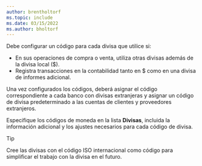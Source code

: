 ```yaml
---
author: brentholtorf
ms.topic: include
ms.date: 03/15/2022
ms.author: bholtorf
---
```

Debe configurar un código para cada divisa que utilice si:

- En sus operaciones de compra o venta, utiliza otras divisas además de la divisa local ($).  
- Registra transacciones en la contabilidad tanto en $ como en una divisa de informes adicional.  

Una vez configurados los códigos, deberá asignar el código correspondiente a cada banco con divisas extranjeras y asignar un código de divisa predeterminado a las cuentas de clientes y proveedores extranjeros.

Especifique los códigos de moneda en la lista **Divisas**, incluida la información adicional y los ajustes necesarios para cada código de divisa.

> [!TIP]
> Cree las divisas con el código ISO internacional como código para simplificar el trabajo con la divisa en el futuro.
